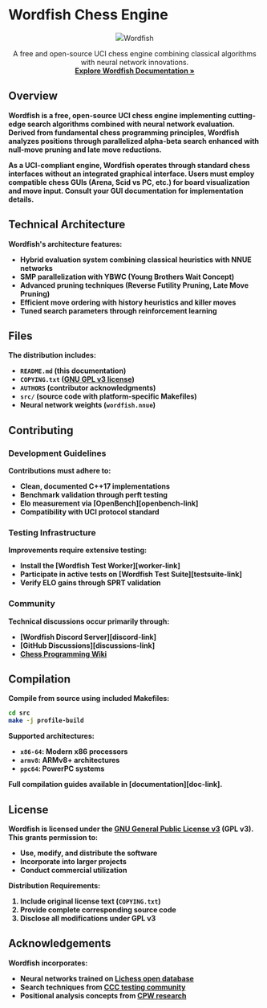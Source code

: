 # Wordfish Chess Engine

<div align="center">
  <img src="[https://ijccrl.com/wp-content/uploads/2025/08/wordfish.png]" 
  <h3>Wordfish</h3>
  
  A free and open-source UCI chess engine combining classical algorithms with neural network innovations.
  <br>
  <strong><a href="https://ijccrl.com/code-changes-in-wordfish-1-0/">Explore Wordfish Documentation »</a>
  
</div>

## Overview

**Wordfish** is a free, open-source UCI chess engine implementing cutting-edge search algorithms combined with neural network evaluation. Derived from fundamental chess programming principles, Wordfish analyzes positions through parallelized alpha-beta search enhanced with null-move pruning and late move reductions.

As a UCI-compliant engine, Wordfish operates through **standard chess interfaces** without an integrated graphical interface. Users must employ compatible chess GUIs (Arena, Scid vs PC, etc.) for board visualization and move input. Consult your GUI documentation for implementation details.

## Technical Architecture

Wordfish's architecture features:

- Hybrid evaluation system combining classical heuristics with NNUE networks
- SMP parallelization with YBWC (Young Brothers Wait Concept)
- Advanced pruning techniques (Reverse Futility Pruning, Late Move Pruning)
- Efficient move ordering with history heuristics and killer moves
- Tuned search parameters through reinforcement learning

## Files

The distribution includes:

- `README.md` (this documentation)
- `COPYING.txt` ([GNU GPL v3 license][gpl-link])
- `AUTHORS` (contributor acknowledgments)
- `src/` (source code with platform-specific Makefiles)
- Neural network weights (`wordfish.nnue`)

## Contributing

### Development Guidelines
Contributions must adhere to:
- Clean, documented C++17 implementations
- Benchmark validation through perft testing
- Elo measurement via [OpenBench][openbench-link]
- Compatibility with UCI protocol standard

### Testing Infrastructure
Improvements require extensive testing:
- Install the [Wordfish Test Worker][worker-link]
- Participate in active tests on [Wordfish Test Suite][testsuite-link]
- Verify ELO gains through SPRT validation

### Community
Technical discussions occur primarily through:
- [Wordfish Discord Server][discord-link]
- [GitHub Discussions][discussions-link]
- [Chess Programming Wiki][chesswiki-link]

## Compilation

Compile from source using included Makefiles:
```bash
cd src
make -j profile-build
```

Supported architectures:
- `x86-64`: Modern x86 processors
- `armv8`: ARMv8+ architectures
- `ppc64`: PowerPC systems

Full compilation guides available in [documentation][doc-link].

## License

Wordfish is licensed under the **[GNU General Public License v3][gpl-link]** (GPL v3). This grants permission to:
- Use, modify, and distribute the software
- Incorporate into larger projects
- Conduct commercial utilization

**Distribution Requirements**:
1. Include original license text (`COPYING.txt`)
2. Provide complete corresponding source code
3. Disclose all modifications under GPL v3

## Acknowledgements

Wordfish incorporates:
- Neural networks trained on [Lichess open database][lichess-db]
- Search techniques from [CCC testing community][ccc-link]
- Positional analysis concepts from [CPW research][cpw-link]

[gpl-link]: https://www.gnu.org/licenses/gpl-3.0.html
[website-link]: https://ijccrl.com/ 
[chesswiki-link]: https://www.chessprogramming.org
[lichess-db]: https://database.lichess.org
[ccc-link]: https://www.chess.com/computer-chess-championship
[cpw-link]: https://www.chessprogramming.org
